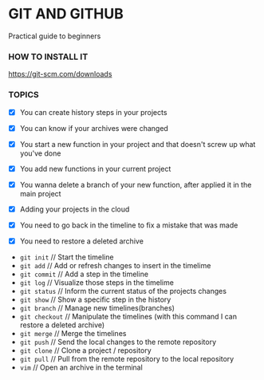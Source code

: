 # GIT AND GITHUB

Practical guide to beginners

### HOW TO INSTALL IT

https://git-scm.com/downloads

### TOPICS

- [x] You can create history steps in your projects
- [x] You can know if your archives were changed 

- [x] You start a new function in your project and that doesn't screw up what you've done
- [x] You add new functions in your current project
- [x] You wanna delete a branch of your new function, after applied it in the main project 

- [x] Adding your projects in the cloud

- [x] You need to go back in the timeline to fix a mistake that was made
- [x] You need to restore a deleted archive 

* `git init`     // Start the timeline
* `git add`      // Add or refresh changes to insert in the timelime
* `git commit`   // Add a step in the timeline
* `git log`      // Visualize those steps in the timelime
* `git status`   // Inform the current status of the projects changes
* `git show`     // Show a specific step in the history
* `git branch`   // Manage new timelines(branches)
* `git checkout` // Manipulate the timelines (with this command I can restore a deleted archive)
* `git merge`    // Merge the timelines
* `git push`     // Send the local changes to the remote repository
* `git clone`    // Clone a project / repository
* `git pull`     // Pull from the remote repository to the local repository
* `vim`          // Open an archive in the terminal




